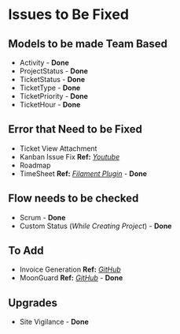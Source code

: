 # Issues to Be Fixed

## Models to be made Team Based

- Activity - **Done**
- ProjectStatus - **Done**
- TicketStatus - **Done**
- TicketType - **Done**
- TicketPriority - **Done**
- TicketHour - **Done**

## Error that Need to be Fixed

- Ticket View Attachment
- Kanban Issue Fix **Ref:** _[Youtube](https://www.youtube.com/watch?v=Pk-yZIrHTiQ&list=PL2KN3agjdhLZf6wgnJ09M6i7HvY09B0gX)_
- Roadmap
- TimeSheet **Ref:** _[Filament Plugin](https://github.com/timwassenburg/filament-timesheets)_ - **Done**

## Flow needs to be checked

- Scrum - **Done**
- Custom Status (_While Creating Project_) - **Done**

## To Add

- Invoice Generation **Ref:** _[GitHub](https://github.com/andrewdwallo/erpsaas)_
- MoonGuard **Ref:** _[GitHub](https://github.com/taecontrol/moonguard)_ - **Done**

## Upgrades

- Site Vigilance - **Done**
